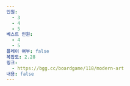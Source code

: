 ```yaml
---
인원:
  - 3
  - 4
  - 5
베스트 인원:
  - 4
  - 5
플레이 여부: false
복잡도: 2.28
링크:
  - https://bgg.cc/boardgame/118/modern-art
내용: false
---
```

